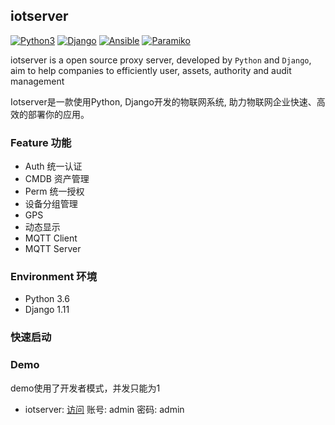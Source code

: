 ## iotserver

[![Python3](https://img.shields.io/badge/python-3.6-green.svg?style=plastic)](https://www.python.org/)
[![Django](https://img.shields.io/badge/django-1.11-brightgreen.svg?style=plastic)](https://www.djangoproject.com/)
[![Ansible](https://img.shields.io/badge/ansible-2.2.2.0-blue.svg?style=plastic)](https://www.ansible.com/)
[![Paramiko](https://img.shields.io/badge/paramiko-2.1.2-green.svg?style=plastic)](http://www.paramiko.org/)

iotserver is a open source proxy server, developed by `Python` and `Django`, aim to help
companies to efficiently user, assets, authority and audit management

Iotserver是一款使用Python, Django开发的物联网系统, 助力物联网企业快速、高效的部署你的应用。

### Feature 功能
  - Auth 统一认证
  - CMDB 资产管理
  - Perm 统一授权
  - 设备分组管理
  - GPS
  - 动态显示
  - MQTT Client
  - MQTT Server

### Environment 环境
   * Python 3.6
   * Django 1.11

### 快速启动

### Demo

demo使用了开发者模式，并发只能为1

- iotserver: [访问](http://demo.ddsiot.cn:8080)  账号: admin 密码: admin

